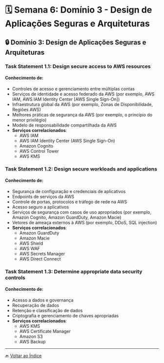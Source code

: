 # 🗓️ Semana 6: Domínio 3 - Design de Aplicações Seguras e Arquiteturas

## 🔒 Domínio 3: Design de Aplicações Seguras e Arquiteturas

### Task Statement 1.1: Design secure access to AWS resources

#### Conhecimento de:
- Controles de acesso e gerenciamento entre múltiplas contas
- Serviços de identidade e acesso federado da AWS (por exemplo, AWS IAM, AWS IAM Identity Center [AWS Single Sign-On])
- Infraestrutura global da AWS (por exemplo, Zonas de Disponibilidade, Regiões AWS)
- Melhores práticas de segurança da AWS (por exemplo, o princípio do menor privilégio)
- Modelo de responsabilidade compartilhada da AWS
- **Serviços correlacionados**: 
  - AWS IAM
  - AWS IAM Identity Center (AWS Single Sign-On)
  - Amazon Cognito
  - AWS Control Tower
  - AWS KMS

### Task Statement 1.2: Design secure workloads and applications

#### Conhecimento de:
- Segurança de configuração e credenciais de aplicativos
- Endpoints de serviços da AWS
- Controle de portas, protocolos e tráfego de rede na AWS
- Acesso seguro a aplicativos
- Serviços de segurança com casos de uso apropriados (por exemplo, Amazon Cognito, Amazon GuardDuty, Amazon Macie)
- Vetores de ameaça externos à AWS (por exemplo, DDoS, SQL injection)
- **Serviços correlacionados**: 
  - Amazon GuardDuty
  - Amazon Macie
  - AWS Shield
  - AWS WAF
  - AWS Secrets Manager
  - AWS Direct Connect

### Task Statement 1.3: Determine appropriate data security controls

#### Conhecimento de:
- Acesso a dados e governança
- Recuperação de dados
- Retenção e classificação de dados
- Criptografia e gerenciamento de chaves apropriadas
- **Serviços correlacionados**: 
  - AWS KMS
  - AWS Certificate Manager
  - Amazon S3
  - AWS Backup

---

🔙 [Voltar ao Índice](../index.md)
